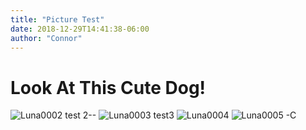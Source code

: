 ```yaml
---
title: "Picture Test"
date: 2018-12-29T14:41:38-06:00
author: "Connor"
---
```


Look At This Cute Dog!
======================
![Luna0002](/CubicleCore_blog/Posts/images/luna0001.jpeg)
test 2--
![Luna0003](github.io/CubicleCore_blog/Posts/images/luna0001.jpeg)
test3
![Luna0004](https://github.com/CubicleCore/CubicleCore_blog/blob/master/content/Posts/images/luna0001.jpeg)
![Luna0005](/images/luna0001.jpeg)
-C



